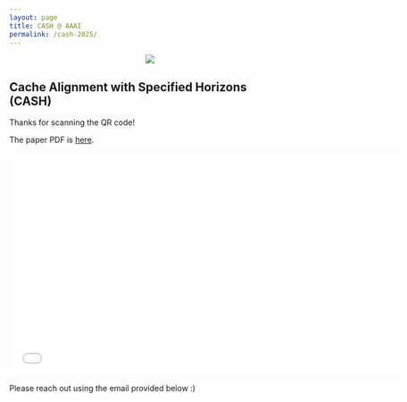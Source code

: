 ```yaml
---
layout: page
title: CASH @ AAAI
permalink: /cash-2025/
---
```

<!-- Insert mlqt png -->
<p align="center">
<img align = "center" src="../assets/aaai25_logo.png" >
</p>


## Cache Alignment with Specified Horizons (CASH)


Thanks for scanning the QR code! 



The paper PDF is [here](assets/cash.pdf).



<!-- For convenience, the poster is here for later viewing:
<p align="center">
<img align = "center" src="../assets/mlqt-file.pdf" >
</p> -->
<p align="center">
<embed src="../assets/cash-file.pdf" width="700" height="400" 
 type="application/pdf">
</p>
Please reach out using the email provided below :)

